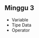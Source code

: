 ## Minggu 3
<ul>
  <li class="fragment">Variable</li>
  <li class="fragment">Tipe Data</li>
  <li class="fragment">Operator</li>
</ul>
